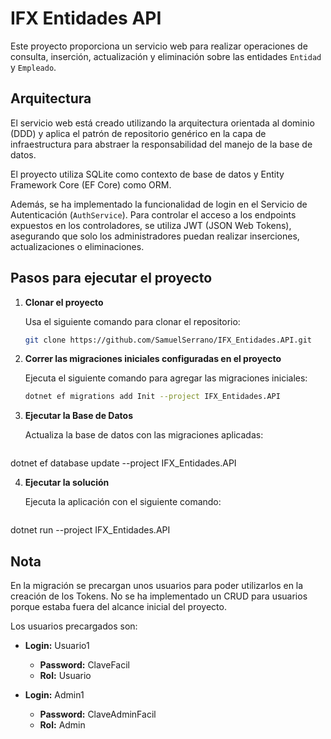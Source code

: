 # IFX Entidades API

Este proyecto proporciona un servicio web para realizar operaciones de consulta, inserción, actualización y eliminación sobre las entidades `Entidad` y `Empleado`.

## Arquitectura

El servicio web está creado utilizando la arquitectura orientada al dominio (DDD) y aplica el patrón de repositorio genérico en la capa de infraestructura para abstraer la responsabilidad del manejo de la base de datos.

El proyecto utiliza SQLite como contexto de base de datos y Entity Framework Core (EF Core) como ORM.

Además, se ha implementado la funcionalidad de login en el Servicio de Autenticación (`AuthService`). Para controlar el acceso a los endpoints expuestos en los controladores, se utiliza JWT (JSON Web Tokens), asegurando que solo los administradores puedan realizar inserciones, actualizaciones o eliminaciones.

## Pasos para ejecutar el proyecto

1. **Clonar el proyecto**

   Usa el siguiente comando para clonar el repositorio:

   ```bash
   git clone https://github.com/SamuelSerrano/IFX_Entidades.API.git

2. **Correr las migraciones iniciales configuradas en el proyecto**

   Ejecuta el siguiente comando para agregar las migraciones iniciales:

   ```bash
   dotnet ef migrations add Init --project IFX_Entidades.API
   
3. **Ejecutar la Base de Datos**

   Actualiza la base de datos con las migraciones aplicadas:

   ```bash
  dotnet ef database update --project IFX_Entidades.API

4. **Ejecutar la solución**

   Ejecuta la aplicación con el siguiente comando:

   ```bash
  dotnet run --project IFX_Entidades.API


## Nota

En la migración se precargan unos usuarios para poder utilizarlos en la creación de los Tokens. No se ha implementado un CRUD para usuarios porque estaba fuera del alcance inicial del proyecto. 

Los usuarios precargados son:

- **Login:** Usuario1
  - **Password:** ClaveFacil
  - **Rol:** Usuario

- **Login:** Admin1
  - **Password:** ClaveAdminFacil
  - **Rol:** Admin

